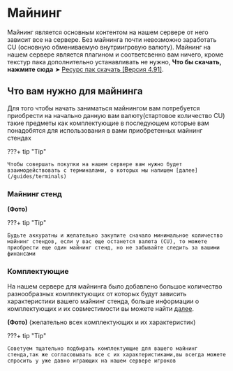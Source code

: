 # Майнинг

Майнинг является основным контентом на нашем сервере от него зависит все на сервере. 
Без майнинга почти невозможно заработать CU (основную обмениваемую внутриигровую валюту).
Майнинг на нашем сервере является плагином и соответсвенно вам ничего, кроме текстур пака дополнительно устанавливать не нужно, **Что бы скачать, нажмите сюда** ➤ [Ресурс пак скачать [Версия 4.91]](https://github.com/IBit-mc-server/ResourcePack/files/12652116/Resource.1BitLog.v4.91.zip).

## Что вам нужно для майнинга 

Для того чтобы начать заниматься майнингом вам потребуется приобрести на начально данную вам валюту(стартовое количество CU) такие предметы как комплектующие в последующем которые вам понадобятся для использования в вами приобретенных майнинг стендах

???+ tip "Tip"

    Чтобы совершать покупки на нашем сервере вам нужно будет взаимодействовать с терминалами, о которых мы напишем [далее](/guides/terminals)

### Майнинг стенд

**(Фото)**

???+ tip "Tip"

    Будьте аккуратны и желательно закупите сначало минимальное количество майнинг стендов, если у вас еще останется валюта (CU), то можете приобрести еще один майнинг стенд, но не забывайте следить за вашими финансами

### Комплектующие

На нашем сервере для майнинга было добавлено большое количество разнообразных комплектующих от которых будут зависить характеристики вашего майнинг стенда, больше информации о комплектующих и их совместимости вы можете найти [далее](/guides/equipment).

**(Фото)** (желательно всех комплектующих и их характеристик)

???+ tip "Tip"

    Советуем тщательно подбирать комплектующие для вашего майнинг стенда,так же согласовывать все с их характеристиками,вы всегда можете спросить у уже давно играющих на нашем сервере игроков
